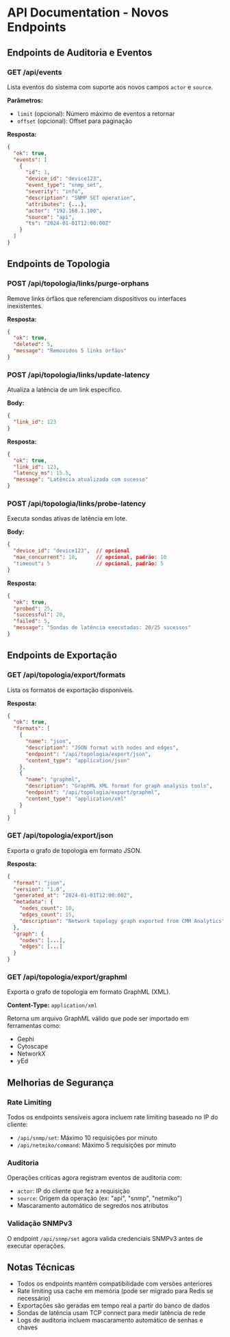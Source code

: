 # API Documentation - Novos Endpoints

## Endpoints de Auditoria e Eventos

### GET /api/events
Lista eventos do sistema com suporte aos novos campos `actor` e `source`.

**Parâmetros:**
- `limit` (opcional): Número máximo de eventos a retornar
- `offset` (opcional): Offset para paginação

**Resposta:**
```json
{
  "ok": true,
  "events": [
    {
      "id": 1,
      "device_id": "device123",
      "event_type": "snmp_set",
      "severity": "info",
      "description": "SNMP SET operation",
      "attributes": {...},
      "actor": "192.168.1.100",
      "source": "api",
      "ts": "2024-01-01T12:00:00Z"
    }
  ]
}
```

## Endpoints de Topologia

### POST /api/topologia/links/purge-orphans
Remove links órfãos que referenciam dispositivos ou interfaces inexistentes.

**Resposta:**
```json
{
  "ok": true,
  "deleted": 5,
  "message": "Removidos 5 links órfãos"
}
```

### POST /api/topologia/links/update-latency
Atualiza a latência de um link específico.

**Body:**
```json
{
  "link_id": 123
}
```

**Resposta:**
```json
{
  "ok": true,
  "link_id": 123,
  "latency_ms": 15.5,
  "message": "Latência atualizada com sucesso"
}
```

### POST /api/topologia/links/probe-latency
Executa sondas ativas de latência em lote.

**Body:**
```json
{
  "device_id": "device123",  // opcional
  "max_concurrent": 10,      // opcional, padrão: 10
  "timeout": 5               // opcional, padrão: 5
}
```

**Resposta:**
```json
{
  "ok": true,
  "probed": 25,
  "successful": 20,
  "failed": 5,
  "message": "Sondas de latência executadas: 20/25 sucessos"
}
```

## Endpoints de Exportação

### GET /api/topologia/export/formats
Lista os formatos de exportação disponíveis.

**Resposta:**
```json
{
  "ok": true,
  "formats": [
    {
      "name": "json",
      "description": "JSON format with nodes and edges",
      "endpoint": "/api/topologia/export/json",
      "content_type": "application/json"
    },
    {
      "name": "graphml",
      "description": "GraphML XML format for graph analysis tools",
      "endpoint": "/api/topologia/export/graphml",
      "content_type": "application/xml"
    }
  ]
}
```

### GET /api/topologia/export/json
Exporta o grafo de topologia em formato JSON.

**Resposta:**
```json
{
  "format": "json",
  "version": "1.0",
  "generated_at": "2024-01-01T12:00:00Z",
  "metadata": {
    "nodes_count": 10,
    "edges_count": 15,
    "description": "Network topology graph exported from CMM Analytics"
  },
  "graph": {
    "nodes": [...],
    "edges": [...]
  }
}
```

### GET /api/topologia/export/graphml
Exporta o grafo de topologia em formato GraphML (XML).

**Content-Type:** `application/xml`

Retorna um arquivo GraphML válido que pode ser importado em ferramentas como:
- Gephi
- Cytoscape
- NetworkX
- yEd

## Melhorias de Segurança

### Rate Limiting
Todos os endpoints sensíveis agora incluem rate limiting baseado no IP do cliente:
- `/api/snmp/set`: Máximo 10 requisições por minuto
- `/api/netmiko/command`: Máximo 5 requisições por minuto

### Auditoria
Operações críticas agora registram eventos de auditoria com:
- `actor`: IP do cliente que fez a requisição
- `source`: Origem da operação (ex: "api", "snmp", "netmiko")
- Mascaramento automático de segredos nos atributos

### Validação SNMPv3
O endpoint `/api/snmp/set` agora valida credenciais SNMPv3 antes de executar operações.

## Notas Técnicas

- Todos os endpoints mantêm compatibilidade com versões anteriores
- Rate limiting usa cache em memória (pode ser migrado para Redis se necessário)
- Exportações são geradas em tempo real a partir do banco de dados
- Sondas de latência usam TCP connect para medir latência de rede
- Logs de auditoria incluem mascaramento automático de senhas e chaves